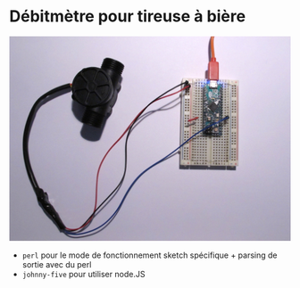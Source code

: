 # Débitmètre pour tireuse à bière

![](docs/debitmetre.jpg)

- ```perl``` pour le mode de fonctionnement sketch spécifique + parsing de sortie avec du perl
- ```johnny-five``` pour utiliser node.JS
